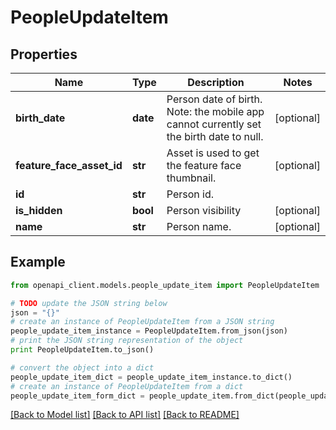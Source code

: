 # PeopleUpdateItem


## Properties

Name | Type | Description | Notes
------------ | ------------- | ------------- | -------------
**birth_date** | **date** | Person date of birth. Note: the mobile app cannot currently set the birth date to null. | [optional] 
**feature_face_asset_id** | **str** | Asset is used to get the feature face thumbnail. | [optional] 
**id** | **str** | Person id. | 
**is_hidden** | **bool** | Person visibility | [optional] 
**name** | **str** | Person name. | [optional] 

## Example

```python
from openapi_client.models.people_update_item import PeopleUpdateItem

# TODO update the JSON string below
json = "{}"
# create an instance of PeopleUpdateItem from a JSON string
people_update_item_instance = PeopleUpdateItem.from_json(json)
# print the JSON string representation of the object
print PeopleUpdateItem.to_json()

# convert the object into a dict
people_update_item_dict = people_update_item_instance.to_dict()
# create an instance of PeopleUpdateItem from a dict
people_update_item_form_dict = people_update_item.from_dict(people_update_item_dict)
```
[[Back to Model list]](../README.md#documentation-for-models) [[Back to API list]](../README.md#documentation-for-api-endpoints) [[Back to README]](../README.md)


